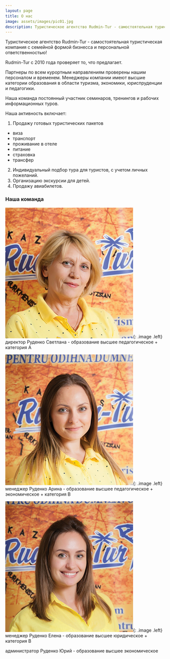 ```yaml
---
layout: page
title: О нас
image: assets/images/pic01.jpg
description: Туристическое агентство Rudmin-Tur - самостоятельная туристическая компания с семейной формой бизнесса и персональной ответственностью!
---
```


Туристическое агентство Rudmin-Tur - самостоятельная туристическая компания с семейной формой бизнесса и персональной ответственностью!

Rudmin-Tur с 2010 года проверяет то, что предлагает.

Партнеры по всем курортным направлениям проверены нашим персоналом и временем.
Менеджеры компании имеют высшие категории образования в области туризма, экономики, юриспруденции и педагогики.

Наша команда постоянный участник семинаров, тренингов и рабочих информационных туров.

Наша активность включает:
  1. Продажу готовых туристических пакетов
  - виза
  - транспорт
  - проживание в отеле
  - питание
  - страховка
  - трансфер
  2. Индивидуальный подбор тура для туристов, с учетом личных пожеланий.
  3. Организацию экскурсии для детей.
  4. Продажу авиабилетов.

### Наша команда

![директор Руденко Светлана](assets/images/team4.jpg){: .image .left}
директор Руденко Светлана - образование высшее педагогическое + категория А

![менеджер Руденко Арина](assets/images/team3.jpg){: .image .left}
менеджер Руденко Арина - образование высшее педагогическое + экономическое + категория В

![менеджер Руденко Елена](assets/images/team2.jpg){: .image .left}
менеджер Руденко Елена - образование высшее юридическое + категория В

администратор Руденко Юрий - образование высшее экономическое
